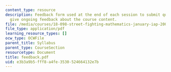 ```yaml
---
content_type: resource
description: Feedback form used at the end of each session to submit questions and
  give ongoing feedback about the course content.
file: /media/courses/18-098-street-fighting-mathematics-january-iap-2008/e3b3a9b5fff8a4fe3530524664132e7b_feedback.pdf
file_type: application/pdf
learning_resource_types: []
ocw_type: OCWFile
parent_title: Syllabus
parent_type: CourseSection
resourcetype: Document
title: feedback.pdf
uid: e3b3a9b5-fff8-a4fe-3530-524664132e7b
---
```

